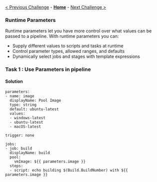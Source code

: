 [< Previous Challenge](./06-variables-groups.md) - **[Home](../README.md)** - [Next Challenge >](./08-keyvault-secret-pipeline)

### Runtime Parameters
Runtime parameters let you have more control over what values can be passed to a pipeline. With runtime parameters you can:

- Supply different values to scripts and tasks at runtime
- Control parameter types, allowed ranges, and defaults
- Dynamically select jobs and stages with template expressions

### Task 1 : Use Parameters in pipeline
#### Solution
```
parameters:
- name: image
  displayName: Pool Image
  type: string
  default: ubuntu-latest
  values:
  - windows-latest
  - ubuntu-latest
  - macOS-latest

trigger: none

jobs:
- job: build
  displayName: build
  pool: 
    vmImage: ${{ parameters.image }}
  steps:
  - script: echo building $(Build.BuildNumber) with ${{ parameters.image }}
```